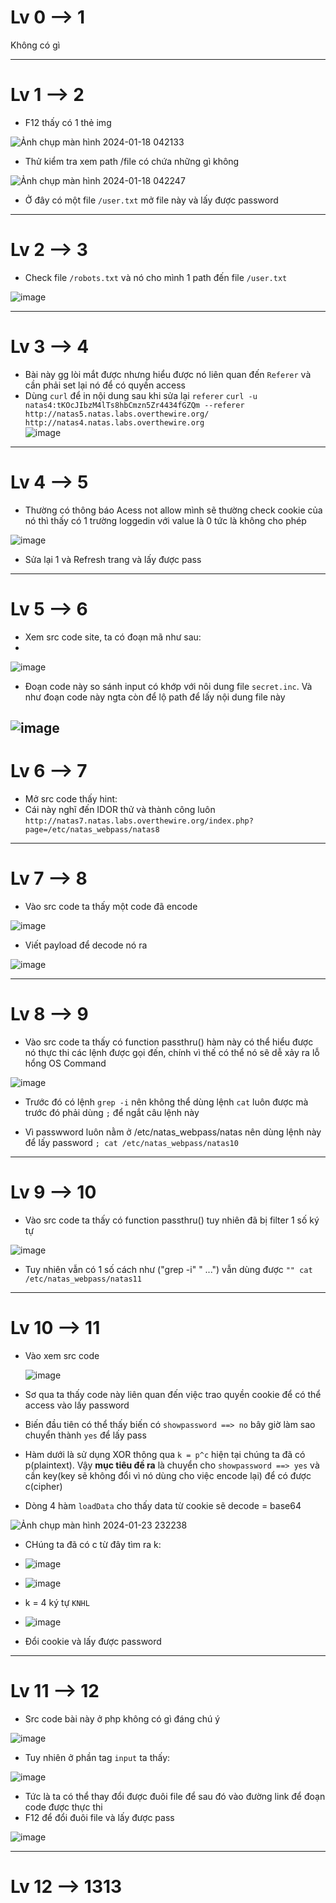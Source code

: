 # Lv 0 --> 1
Không có gì


---

# Lv 1 --> 2

- F12 thấy có 1 thẻ img 

![Ảnh chụp màn hình 2024-01-18 042133](https://github.com/vanniichan/Natas_Wup/assets/112863484/3e81c8e1-5375-46e1-af31-758a4ddfd723)

- Thử kiểm tra xem path /file có chứa những gì không 

![Ảnh chụp màn hình 2024-01-18 042247](https://github.com/vanniichan/Natas_Wup/assets/112863484/12fe78bc-3bb4-41b8-b4f4-3a48e8311860)

- Ở đây có một file `/user.txt` mở file này và lấy được password



---
# Lv 2 --> 3
- Check file `/robots.txt` và nó cho mình 1 path đến file `/user.txt`
  
![image](https://github.com/vanniichan/Natas_Wup/assets/112863484/ecab6b5c-7548-431d-baa1-f4f8429d37b4)

---
# Lv 3 --> 4
- Bài này gg lòi mắt được nhưng hiểu được nó liên quan đến `Referer` và cần phải set lại nó để có quyền access
- Dùng `curl` để in nội dung sau khi sửa lại `referer` ```curl -u natas4:tKOcJIbzM4lTs8hbCmzn5Zr4434fGZQm --referer http://natas5.natas.labs.overthewire.org/ http://natas4.natas.labs.overthewire.org```  
![image](https://github.com/vanniichan/Natas_Wup/assets/112863484/ec74ae8f-71ba-4bc9-8d04-e75569b936e6)

---
# Lv 4 --> 5
- Thường có thông báo Acess not allow mình sẽ thường check cookie của nó thì thấy có 1 trường loggedin với value là 0 tức là không cho phép

![image](https://github.com/vanniichan/Natas_Wup/assets/112863484/e52026fa-fa91-41c4-97fc-98d84a428d7c)

- Sửa lại 1 và Refresh trang và lấy được pass

---
# Lv 5 --> 6
- Xem src code site, ta có đoạn mã như sau:
- 
![image](https://github.com/vanniichan/Natas_Wup/assets/112863484/fa064fb6-e68b-4e01-93f5-9dd657bd37b7)

- Đoạn code này so sánh input có khớp với nôi dung file `secret.inc`. Và như đoạn code này ngta còn để lộ path để lấy nội dung file này
  
![image](https://github.com/vanniichan/Natas_Wup/assets/112863484/9a2e3add-f357-44c2-8450-a5680212f3d7)
---
# Lv 6 --> 7
- Mở src code thấy hint:
- Cái này nghĩ đến IDOR thử và thành công luôn 
`http://natas7.natas.labs.overthewire.org/index.php?page=/etc/natas_webpass/natas8`

---
# Lv 7 --> 8
- Vào src code ta thấy một code đã encode
  
![image](https://github.com/vanniichan/Natas_Wup/assets/112863484/1c54a40e-da5b-4f2c-ad97-c9b0d6a85959)

- Viết payload để decode nó ra
  
![image](https://github.com/vanniichan/Natas_Wup/assets/112863484/e2114681-183f-4088-8f9e-2f98e4062d45)

---
# Lv 8 --> 9
- Vào src code ta thấy có function passthru() hàm này có thể hiểu được nó thực thi các lệnh được gọi đến, chính vì thế có thể nó sẽ dễ xảy ra lỗ hổng OS Command

![image](https://github.com/vanniichan/Natas_Wup/assets/112863484/1c211703-026d-4db7-bf99-faa11accc1b9)

- Trước đó có lệnh `grep -i` nên không thể dùng lệnh `cat` luôn được mà trước đó phải dùng `;` để ngắt câu lệnh này

- Vì passwword luôn nằm ở /etc/natas_webpass/natas nên dùng lệnh này để lấy password
 `; cat /etc/natas_webpass/natas10`

---
# Lv 9 --> 10
- Vào src code ta thấy có function passthru() tuy nhiên đã bị filter 1 số ký tự

![image](https://github.com/vanniichan/Natas_Wup/assets/112863484/e251c2be-8c2b-4e02-a5c7-9868c1f40636)

- Tuy nhiên vẫn có 1 số cách như ("grep -i" " ...") vẫn dùng được
`"" cat /etc/natas_webpass/natas11`

---
# Lv 10 --> 11
- Vào xem src code

  ![image](https://github.com/vanniichan/Natas_Wup/assets/112863484/1545551f-fcd3-4010-83e6-d33382a80a73)

- Sơ qua ta thấy code này liên quan đến việc trao quyền cookie để có thể access vào lấy password 
- Biến đầu tiên có thể thấy biến có `showpassword ==> no` bây giờ làm sao chuyển thành `yes` để lấy pass
- Hàm dưới là sử dụng XOR thông qua `k = p^c` hiện tại chúng ta đã có p(plaintext). Vậy **mục tiêu đề ra** là  chuyển cho `showpassword ==> yes` và cần key(key sẽ không đổi vì nó dùng cho việc encode lại) để có được c(cipher)
- Dòng 4 hàm `loadData` cho thấy data từ cookie sẽ decode = base64

![Ảnh chụp màn hình 2024-01-23 232238](https://github.com/vanniichan/Natas_Wup/assets/112863484/7d70a451-ccec-4b73-bd4f-d53d0235b7a1)

- CHúng ta đã có c từ đây tìm ra k:
  
- ![image](https://github.com/vanniichan/Natas_Wup/assets/112863484/73a8c950-66da-4760-8cbc-551442d05ae1)

- ![image](https://github.com/vanniichan/Natas_Wup/assets/112863484/c0838e0f-a12a-49f0-a725-300d04fe3c35)

- k = 4 ký tự `KNHL`

- ![image](https://github.com/vanniichan/Natas_Wup/assets/112863484/3a4af070-472c-42ef-80e4-3ddad455ca06)

- Đổi cookie và lấy được password

---
# Lv 11 --> 12
- Src code bài này ở php không có gì đáng chú ý

![image](https://github.com/vanniichan/Natas_Wup/assets/112863484/692c23ae-2a16-4251-ac98-64890c352138)

- Tuy nhiên ở phần tag `input` ta thấy:

![image](https://github.com/vanniichan/Natas_Wup/assets/112863484/220f2e2d-13db-4591-9f7d-84061aca85f6)

- Tức là ta có thể thay đổi được đuôi file để sau đó vào đường link để đoạn code được thực thi
- F12 để đổi đuôi file và lấy được pass

![image](https://github.com/vanniichan/Natas_Wup/assets/112863484/2cea23cd-ab53-4a76-9b65-175f53f4b8dd)

---
# Lv 12 --> 1313
